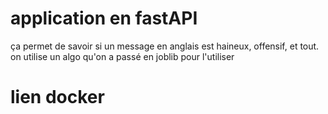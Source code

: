 # application en fastAPI
ça permet de savoir si un message en anglais est haineux, offensif, et tout.
on utilise un algo qu'on a passé en joblib pour l'utiliser
# lien docker